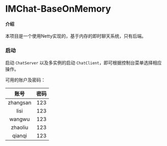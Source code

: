 # IMChat-BaseOnMemory

#### 介绍

本项目是一个使用Netty实现的，基于内存的即时聊天系统，只有后端。

### 启动

启动 `ChatServer` 以及多实例的启动 `ChatClient`，即可根据控制台菜单选择相应操作。

可用的账户及密码：

|    账号    | 密码  |
|:--------:|:---:|
| zhangsan | 123 |
|   lisi   | 123 |
|  wangwu  | 123 |
| zhaoliu  | 123 |
|  qianqi  | 123 |